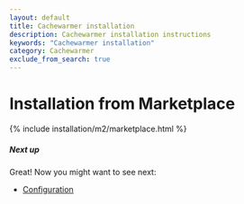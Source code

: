 ```yaml
---
layout: default
title: Cachewarmer installation
description: Cachewarmer installation instructions
keywords: "Cachewarmer installation"
category: Cachewarmer
exclude_from_search: true
---
```


# Installation from Marketplace

{% include installation/m2/marketplace.html %}

##### Next up

Great! Now you might want to see next:

- [Configuration](/m2/extensions/cachewarmer/configuration/)